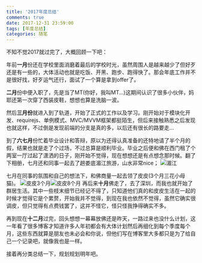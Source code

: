```yaml
---
title: '2017年度总结'
comments: true
date: 2017-12-31 23:59:00
tags: [年度总结]
categories: 随笔
---
```


不知不觉2017就过完了，大概回顾一下吧：

年前**一月**份还在学校里面消磨着最后的学校时光，虽然周围人是越来越少了但好歹还是有一些的，大体活动也就是吃饭、开黑、跑步、跑得快了。那会年底工作并不是很好找，好歹运气还行，面试了一个算是拿到offer了。

**二月**份中便入职了，先是当了MT(你好，我叫MT...)这期间认识了很多小伙伴，妈耶还第一次穿了西装皮鞋，想想也算是洗脑一波。

然后**三月份**就进入到了轨道，开始了正式的工作以及学习。刚开始对于模块化开发、requirejs、单例模式、MVC/MVVM框架都挺陌生，但后来接触熟悉之后发现也就这样，不过倒是发现前端的分支是真的多，以后还有很长的路要走...

到了**六七月**份忙着毕业设计和答辩，原以为还得认真准备的还特地请了半个月的假，结果也就是走了个过场，不过总算是顺利毕业。毕业之后便和佛在西门租了个两室一厅过起了潇洒的日子，刚开始不觉得，现在想想还是有点想念那时候。翻了下相册，七月还和同事一起去了趟娄底湄江旅游，山水非常nice；
![湄江](https://t1.aixinxi.net/o_1c4dp9kvqgekpe12vcu3j1dn3a.jpg-w.jpg)
<!-- more -->
七月在同事的氛围和自己的想法下，和佛商量一起去领了皮皮(3个月三花小母猫)。
![皮皮3个月](https://t1.aixinxi.net/o_1c4dp7ln21pkc1nn71m30123q15vua.png-w.jpg)![皮皮8个月](https://t1.aixinxi.net/o_1c4dpa1co1d79hmou6aifqv35a.png-w.jpg)
再后来**十月**佛走了，去了深圳，而我也就开始了群居生活。其中一些枝末细节已经记不得了，只知道他们真的和皮皮生活在一起的时候才觉得它是个累赘，开始我并不觉得，到现在我也依然不觉得，虽然它确实很调皮，但只觉得有点费钱罢了，这并不怪它，怪只怪我挣得确实不多。

再到现在**十二月**过完，回头想想一幕幕放佛还是昨天，一路过来也没什么计划，这一年看了很多博客才知道许多人年初都会有大体计划然后再细化到每个季度每个月，这些东西就算是朋友也未必会和你说，但他们写在博客里大多都只是为了给自己一个记录吧，就像我也是一样。

接着再分类总结一下，规划规划明年吧。